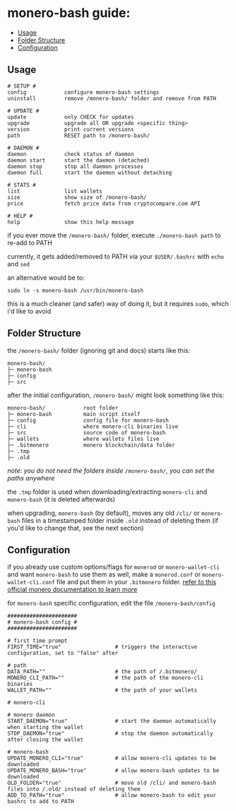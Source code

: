 # monero-bash guide:
* [Usage](#usage)
* [Folder Structure](#folder-structure)
* [Configuration](#configuration)


## Usage
```
# SETUP #
config            configure monero-bash settings
uninstall         remove /monero-bash/ folder and remove from PATH

# UPDATE #
update            only CHECK for updates
upgrade           upgrade all OR upgrade <specific thing>
version           print current versions
path              RESET path to /monero-bash/

# DAEMON #
daemon            check status of daemon
daemon start      start the daemon (detached)
daemon stop       stop all daemon processes
daemon full       start the daemon without detaching

# STATS #
list              list wallets
size              show size of /monero-bash/
price             fetch price data from cryptocompare.com API

# HELP #
help              show this help message
```
if you ever move the `/monero-bash/` folder, execute `./monero-bash path` to re-add to PATH

currently, it gets added/removed to PATH via your `$USER/.bashrc` with `echo` and `sed`

an alternative would be to:
```
sudo ln -s monero-bash /usr/bin/monero-bash
```
this is a much cleaner (and safer) way of doing it, but it requires `sudo`, which i'd like to avoid


## Folder Structure
the `/monero-bash/` folder (ignoring git and docs) starts like this:
```
monero-bash/
├─ monero-bash
├─ config
├─ src
```
after the initial configuration, `/monero-bash/` might look something like this:

```
monero-bash/            root folder
├─ monero-bash          main script itself
├─ config               config file for monero-bash
├─ cli                  where monero-cli binaries live
├─ src                  source code of monero-bash
├─ wallets              where wallets files live
├─ .bitmonero           monero blockchain/data folder
├─ .tmp
├─ .old
```
*note: you do not need the folders inside `/monero-bash/`, you can set the paths anywhere*

the `.tmp` folder is used when downloading/extracting `monero-cli` and `monero-bash` (it is deleted afterwards)

when upgrading, `monero-bash` (by default), moves any old `/cli/` or `monero-bash` files in a timestamped folder inside `.old` instead of deleting them (if you'd like to change that, see the next section)


## Configuration
if you already use custom options/flags for `monerod` or `monero-wallet-cli` and want `monero-bash` to use them as well, make a `monerod.conf` or `monero-wallet-cli.conf` file and put them in your `.bitmonero` folder. [refer to this official monero documentation to learn more](https://monerodocs.org/interacting/monero-config-file)

for `monero-bash` specific configuration, edit the file `/monero-bash/config`
```
######################
# monero-bash config #
######################

# first time prompt
FIRST_TIME="true"                 # triggers the interactive configuration, set to "false" after

# path
DATA_PATH=""                      # the path of /.bitmonero/      
MONERO_CLI_PATH=""                # the path of the monero-cli binaries
WALLET_PATH=""                    # the path of your wallets

# monero-cli

# monero daemon
START_DAEMON="true"               # start the daemon automatically when starting the wallet
STOP_DAEMON="true"                # stop the daemon automatically after closing the wallet

# monero-bash
UPDATE_MONERO_CLI="true"          # allow monero-cli updates to be downloaded
UPDATE_MONERO_BASH="true"         # allow monero-bash updates to be downloaded
OLD_FOLDER="true"                 # move old /cli/ and monero-bash files into /.old/ instead of deleting them
ADD_TO_PATH="true"                # allow monero-bash to edit your bashrc to add to PATH
```
